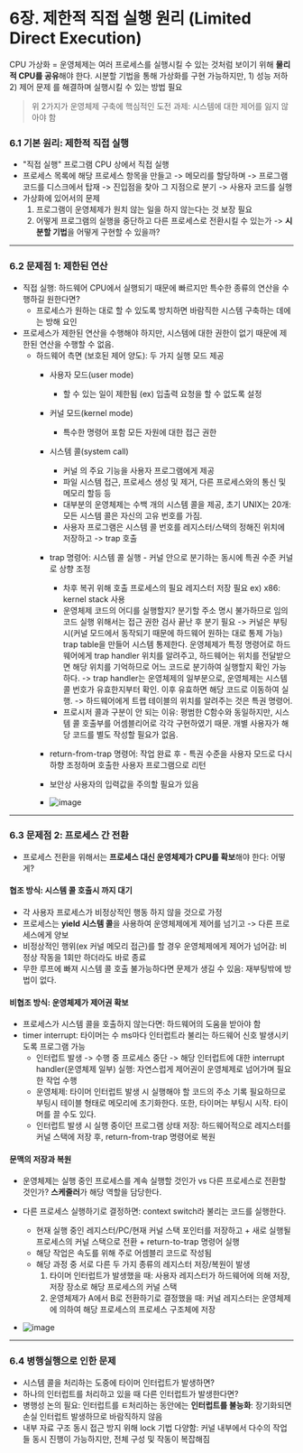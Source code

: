 # 6장. 제한적 직접 실행 원리 (Limited Direct Execution)

CPU 가상화 = 운영체제는 여러 프로세스를 실행시킬 수 있는 것처럼 보이기 위해 **물리적 CPU를 공유**해야 한다.
시분할 기법을 통해 가상화를 구현 가능하지만, 1) 성능 저하 2) 제어 문제 를 해결하며 실행시킬 수 있는 방법 필요

> 위 2가지가 운영체제 구축에 핵심적인 도전 과제: 시스템에 대한 제어를 잃지 않아야 함

### 6.1 기본 원리: 제한적 직접 실행
- "직접 실행" 프로그램 CPU 상에서 직접 실행
- 프로세스 목록에 해당 프로세스 항목을 만들고 -> 메모리를 할당하며 -> 프로그램 코드를 디스크에서 탑재 -> 진입점을 찾아 그 지점으로 분기 -> 사용자 코드를 실행
- 가상화에 있어서의 문제
  1. 프로그램이 운영체제가 원치 않는 일을 하지 않는다는 것 보장 필요
  2. 어떻게 프로그램의 실행을 중단하고 다른 프로세스로 전환시킬 수 있는가
-> **시분할 기법**을 어떻게 구현할 수 있을까?

-----

### 6.2 문제점 1: 제한된 연산
- 직접 실행: 하드웨어 CPU에서 실행되기 때문에 빠르지만 특수한 종류의 연산을 수행하길 원한다면?
  - 프로세스가 원하는 대로 할 수 있도록 방치하면 바람직한 시스템 구축하는 데에는 방해 요인
- 프로세스가 제한된 연산을 수행해야 하지만, 시스템에 대한 권한이 없기 때문에 제한된 연산을 수행할 수 없음.
  - 하드웨어 측면 (보호된 제어 양도): 두 가지 실행 모드 제공
    - 사용자 모드(user mode)
      - 할 수 있는 일이 제한됨 (ex) 입출력 요청을 할 수 없도록 설정
    - 커널 모드(kernel mode)
      - 특수한 명령어 포함 모든 자원에 대한 접근 권한
    - 시스템 콜(system call)
      - 커널 의 주요 기능을 사용자 프로그램에게 제공
      - 파일 시스템 접근, 프로세스 생성 및 제거, 다른 프로세스와의 통신 및 메모리 할등 등
      - 대부분의 운영체제는 수백 개의 시스템 콜을 제공, 초기 UNIX는 20개: 모든 시스템 콜은 자신의 고유 번호를 가짐.
      - 사용자 프로그램은 시스템 콜 번호를 레지스터/스택의 정해진 위치에 저장하고 -> trap 호출
    - trap 명령어: 시스템 콜 실행 - 커널 안으로 분기하는 동시에 특권 수준 커널로 상향 조정
      - 차후 복귀 위해 호출 프로세스의 필요 레지스터 저장 필요 ex) x86: kernel stack 사용
      - 운영체제 코드의 어디를 실행할지? 분기할 주소 명시 불가하므로 임의 코드 실행 위해서는 접근 권한 검사 끝난 후 분기 필요
        -> 커널은 부팅 시(커널 모드에서 동작되기 때문에 하드웨어 원하는 대로 통제 가능) trap table을 만들어 시스템 통제한다. 운영체제가 특정 명령어로 하드웨어에게 trap handler 위치를 알려주고, 하드웨어는 위치를 전달받으면 해당 위치를 기억하므로 어느 코드로 분기하여 실행할지 확인 가능하다.
        -> trap handler는 운영체제의 일부분으로, 운영체제는 시스템 콜 번호가 유효한지부터 확인. 이후 유효하면 해당 코드로 이동하여 실행.
        -> 하드웨어에게 트랩 테이블의 위치를 알려주는 것은 특권 명령어.
      - 프로시저 콜과 구분이 안 되는 이유: 평범한 C함수와 동일하지만, 시스템 콜 호출부를 어셈블리어로 각각 구현하였기 때문. 개별 사용자가 해당 코드를 별도 작성할 필요가 없음.
    - return-from-trap 명령어: 작업 완료 후 - 특권 수준을 사용자 모드로 다시 하향 조정하며 호출한 사용자 프로그램으로 리턴
    - 보안상 사용자의 입력값을 주의할 필요가 있음
   
    - ![image](https://github.com/kkbp1021/OS-Study/assets/71924746/c02c7f93-3d7e-45b9-bd18-f5e26caab791)


------

### 6.3 문제점 2: 프로세스 간 전환
- 프로세스 전환을 위해서는 **프로세스 대신 운영체제가 CPU를 확보**해야 한다: 어떻게?
  
#### 협조 방식: 시스템 콜 호출시 까지 대기
- 각 사용자 프로세스가 비정상적인 행동 하지 않을 것으로 가정
- 프로세스는 **yield 시스템 콜**을 사용하여 운영체제에게 제어를 넘기고 -> 다른 프로세스에게 양보
- 비정상적인 행위(ex 커널 메모리 접근)를 할 경우 운영체제에게 제어가 넘어감: 비정상 작동을 1회만 하더라도 바로 종료
- 무한 루프에 빠져 시스템 콜 호출 불가능하다면 문제가 생길 수 있음: 재부팅밖에 방법이 없다.

#### 비협조 방식: 운영체제가 제어권 확보
- 프로세스가 시스템 콜을 호출하지 않는다면: 하드웨어의 도움을 받아야 함
- timer interrupt: 타이머는 수 ms마다 인터럽트라 불리는 하드웨어 신호 발생시키도록 프로그램 가능
  - 인터럽트 발생 -> 수행 중 프로세스 중단 -> 해당 인터럽트에 대한 interrupt handler(운영체제 일부) 실행: 자연스럽게 제어권이 운영체제로 넘어가며 필요한 작업 수행
  - 운영체제: 타이머 인터럽트 발생 시 실행해야 할 코드의 주소 기록 필요하므로 부팅시 테이블 형태로 메모리에 초기화한다. 또한, 타이머는 부팅시 시작. 타이머를 끌 수도 있다.
  - 인터럽트 발생 시 실행 중이던 프로그램 상태 저장: 하드웨어적으로 레지스터를 커널 스택에 저장 후, return-from-trap 명령어로 복원

#### 문맥의 저장과 복원
- 운영체제는 실행 중인 프로세스를 계속 실행할 것인가 vs 다른 프로세스로 전환할 것인가? **스케줄러**가 해당 역할을 담당한다.
- 다른 프로세스 실행하기로 결정하면: context switch라 불리는 코드를 실행한다.
  - 현재 실행 중인 레지스터/PC/현재 커널 스택 포인터를 저장하고 + 새로 실행될 프로세스의 커널 스택으로 전환 + return-to-trap 명령어 실행
  - 해당 작업은 속도를 위해 주로 어셈블리 코드로 작성됨
  - 해당 과정 중 서로 다른 두 가지 종류의 레지스터 저장/복원이 발생
    1. 타이머 인터럽트가 발생했을 때: 사용자 레지스터가 하드웨어에 의해 저장, 저장 장소로 해당 프로세스의 커널 스택
    2. 운영체제가 A에서 B로 전환하기로 결정했을 때: 커널 레지스터는 운영체제에 의하여 해당 프로세스의 프로세스 구조체에 저장
 
- ![image](https://github.com/kkbp1021/OS-Study/assets/71924746/1641e8d4-66b1-4b38-90df-369a542fa7eb)

-----

### 6.4 병행실행으로 인한 문제
- 시스템 콜을 처리하는 도중에 타이머 인터럽트가 발생하면?
- 하나의 인터럽트를 처리하고 있을 때 다른 인터럽트가 발생한다면?
- 병행성 논의 필요: 인터럽트를 ㅌ처리하는 동안에는 **인터럽트를 불능화**: 장기화되면 손실 인터럽트 발생하므로 바람직하지 않음
- 내부 자료 구조 동시 접근 방지 위해 lock 기법 다양함: 커널 내부에서 다수의 작업들 동시 진행이 가능하지만, 전체 구성 및 작동이 복잡해짐
